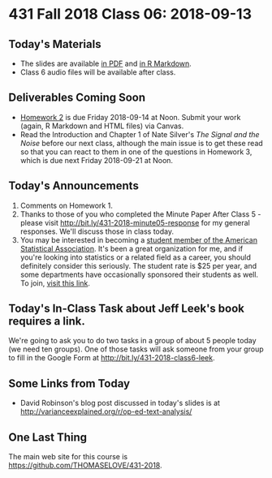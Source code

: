 # 431 Fall 2018 Class 06: 2018-09-13

## Today's Materials

- The slides are available [in PDF](https://github.com/THOMASELOVE/431-2018/blob/master/slides/class06/431_class-06-slides_2018.pdf) and [in R Markdown](https://raw.githubusercontent.com/THOMASELOVE/431-2018/master/slides/class06/431_class-06-slides_2018.Rmd).
- Class 6 audio files will be available after class.

## Deliverables Coming Soon

- [Homework 2](https://github.com/THOMASELOVE/431-2018/tree/master/homework/Homework2) is due Friday 2018-09-14 at Noon. Submit your work (again, R Markdown and HTML files) via Canvas.
- Read the Introduction and Chapter 1 of Nate Silver's *The Signal and the Noise* before our next class, although the main issue is to get these read so that you can react to them in one of the questions in Homework 3, which is due next Friday 2018-09-21 at Noon.

## Today's Announcements

1. Comments on Homework 1.
2. Thanks to those of you who completed the Minute Paper After Class 5 - please visit http://bit.ly/431-2018-minute05-response for my general responses. We'll discuss those in class today.
3. You may be interested in becoming a [student member of the American Statistical Association](http://www.amstat.org/asa/education/Statistics-Students.aspx). It's been a great organization for me, and if you're looking into statistics or a related field as a career, you should definitely consider this seriously. The student rate is $25 per year, and some departments have occasionally sponsored their students as well. To join, [visit this link](https://www.amstat.org/ASA/JoinRenew/JoinMemberType.aspx?membertype=IREG&utm_source=informz&utm_medium=email&utm_campaign=asa&_zs=XgXOe1&_zl=gJ095). 

## Today's In-Class Task about Jeff Leek's book requires a link.

We're going to ask you to do two tasks in a group of about 5 people today (we need ten groups). One of those tasks will ask someone from your group to fill in the Google Form at http://bit.ly/431-2018-class6-leek.

## Some Links from Today

- David Robinson's blog post discussed in today's slides is at http://varianceexplained.org/r/op-ed-text-analysis/

## One Last Thing

The main web site for this course is https://github.com/THOMASELOVE/431-2018.
